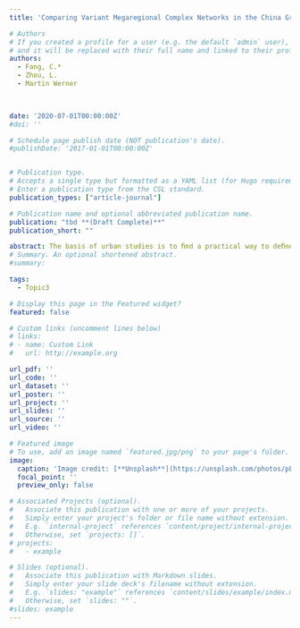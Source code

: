 ```yaml
---
title: 'Comparing Variant Megaregional Complex Networks in the China Great Bay Area- A Multi-Scale Analysis Based on Mobile Phone Signaling Data. (Rejected & Resubmited)'

# Authors
# If you created a profile for a user (e.g. the default `admin` user), write the username (folder name) here
# and it will be replaced with their full name and linked to their profile.
authors:
  - Fang, C.*
  - Zhou, L.
  - Martin Werner
  


date: '2020-07-01T00:00:00Z'
#doi: ''

# Schedule page publish date (NOT publication's date).
#publishDate: '2017-01-01T00:00:00Z'


# Publication type.
# Accepts a single type but formatted as a YAML list (for Hugo requirements).
# Enter a publication type from the CSL standard.
publication_types: ["article-journal"]

# Publication name and optional abbreviated publication name.
publication: "tbd **(Draft Complete)**"
publication_short: ""

abstract: The basis of urban studies is to ﬁnd a practical way to deﬁne urban areas. Traditional administrative boundaries and statistical data cannot express the rapid changes in urban morphology, while remote sensing data lacking labels are prone to the erroneous delineation of urban boundaries even with the advantages of large scale and high temporal resolution. This study thus uses feature-engineering and a combination of density-based spatial clustering of applications with noise algorithm (DBSCAN) to deﬁne a data-driven urban area in Bavaria State, Germany based on the Open Street Map data. First, we ﬁlter the features in the OSM with feature engineering to obtain ﬁve target POI types characterizing urban areas. Then we used the DBSCAN algorithm, which ignores the inﬂuence of urban morphology and noise on the selected OSM data, to generate the urban area of Bavaria, Germany. The results show that the two hyperparameters of DBSCAN ( ε and minPts) inﬂuence the extent of data-driven urban areas at diﬀerent scales. The rise in ε is with the phenomenon that large cities are annexing small towns or several small towns clustered together, and the direction and manner of development of urban areas are inﬂuenced by geographical conditions. And the rise in minPts leads to fewer urban clusters, smaller urban areas, and more prominent urban centers. This study ﬁnally discusses the identiﬁcation of data-driven cities and the implication for urban and spatial planning and strategies.
# Summary. An optional shortened abstract.
#summary:

tags:
  - Topic3

# Display this page in the Featured widget?
featured: false

# Custom links (uncomment lines below)
# links:
# - name: Custom Link
#   url: http://example.org

url_pdf: ''
url_code: ''
url_dataset: ''
url_poster: ''
url_project: ''
url_slides: ''
url_source: ''
url_video: ''

# Featured image
# To use, add an image named `featured.jpg/png` to your page's folder.
image:
  caption: 'Image credit: [**Unsplash**](https://unsplash.com/photos/pLCdAaMFLTE)'
  focal_point: ''
  preview_only: false

# Associated Projects (optional).
#   Associate this publication with one or more of your projects.
#   Simply enter your project's folder or file name without extension.
#   E.g. `internal-project` references `content/project/internal-project/index.md`.
#   Otherwise, set `projects: []`.
# projects:
#   - example

# Slides (optional).
#   Associate this publication with Markdown slides.
#   Simply enter your slide deck's filename without extension.
#   E.g. `slides: "example"` references `content/slides/example/index.md`.
#   Otherwise, set `slides: ""`.
#slides: example
---
```


